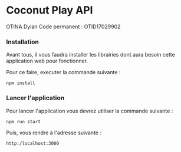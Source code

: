# Coconut Play API

OTINA Dylan Code permanent : OTID17029902

### Installation

Avant tous, il vous faudra installer les librairies dont aura besoin cette application web pour fonctionner.

Pour ce faire, executer la commande suivante :

```
npm install
```

### Lancer l'application

Pour lancer l'application vous devrez utiliser la commande suivante :

```
npm run start
```

Puis, vous rendre à l'adresse suivante :

```
http:/localhost:3000
```

